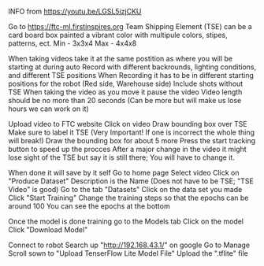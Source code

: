 INFO from https://youtu.be/LGSL5izjCKU

Go to https://ftc-ml.firstinspires.org
Team Shipping Element (TSE) can be a card board box painted a vibrant color with multipule colors, stipes, patterns, ect.
Min - 3x3x4
Max - 4x4x8

When taking videos take it at the same postition as where you will be starting at during auto
Record with different backrounds, lighting conditions, and different TSE positions
When Recording it has to be in different starting positions for the robot (Red side, Warehouse side)
Include shots without TSE
When taking the video as you move it pause the video
Video length should be no more than 20 seconds (Can be more but will make us lose hours we can work on it)

Upload video to FTC website
Click on video
Draw bounding box over TSE
Make sure to label it TSE (Very Important! If one is incorrect the whole thing will break!)
Draw the bounding box for about 5 more
Press the start tracking button to speed up the procces
After a major change in the video it might lose sight of the TSE but say it is still there; You will have to change it.

When done it will save by it self
Go to home page
Select video
Click on "Produce Dataset"
Description is the Name (Does not have to be TSE; "TSE Video" is good)
Go to the tab "Datasets"
Click on the data set you made
Click "Start Training"
Change the training steps so that the epochs can be around 100
You can see the epochs at the bottom

Once the model is done training go to the Models tab
Click on the model
Click "Download Model"

Connect to robot
Search up "http://192.168.43.1/" on google
Go to Manage
Scroll sown to "Upload TenserFlow Lite Model File"
Upload the ".tflite" file